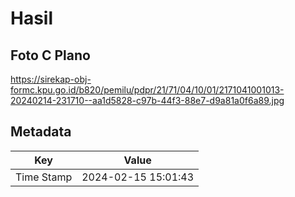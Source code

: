 # Hasil

## Foto C Plano

https://sirekap-obj-formc.kpu.go.id/b820/pemilu/pdpr/21/71/04/10/01/2171041001013-20240214-231710--aa1d5828-c97b-44f3-88e7-d9a81a0f6a89.jpg


## Metadata

| Key        | Value               |
| ---------- | ------------------- |
| Time Stamp | 2024-02-15 15:01:43 |



